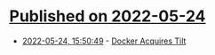 # [Published on 2022-05-24](index.md)

* [2022-05-24, 15:50:49](https://news.ycombinator.com/item?id=31493649) - [Docker Acquires Tilt](https://www.docker.com/blog/welcome-tilt-fixing-the-pains-of-microservice-development-for-kubernetes/)
